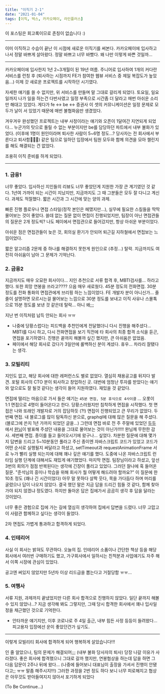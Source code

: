 ```yaml
---
title: "이직기 2-1"
date: "2021-01-04"
tags: [이직, 벅스, 카카오페이, 라인플러스]
---
```


이 포스팅은 회고록이므로 존칭이 없습니다 :)

---

이미 이직하고 수습이 끝난 이 시점에 새로운 이직기를 써본다.
카카오페이에 입사하고 나서 정말 바쁘게 살아왔다. 정말 바쁘고 너무 바빴다.
왜 나만 이렇게 바쁜 것일까...

---

카카오페이에 입사한지 1년 2~3개월이 된 19년 여름. 주니어로 입사하여 1개의 커다란 서비스를 런칭 후 (퇴사하는 시점까지 FE가 참여한
웹뷰 서비스 중 제일 복잡도가 높았음...) 이제 갓 새로운 프로젝트를 시작하던 시기였다.

자세한 얘기를 쓸 수 없지만, 위 서비스를 만들며 말 그대로 갈리게 되었다. 토요일, 일요일까지 나가 일을 하는건 다반사였고
일정 부족으로 시간좀 더 달라고 매번 아쉬운 소리만 해대고 있었다. 게다가 fe <-> be <-> 증권사 이 셋의 커뮤니케이션은
일정 문제로 모두가 날이 서 있었기 때문에 매번 불협화음만 생겼었다.

겨우겨우 완성했던 프로젝트는 내부 사정이라는 얘기와 오픈이 1달여간 지연되게 되었다...
누군가의 탓으로 돌릴 수 없는 부분이지만 be를 담당하던 파트에서 내부 불화가 있었다. (이후에 1명이 원인이라며 퇴사한 사람이 5~6명 정도...? 당사자는 전 회사에서 부른다고 퇴사함🤦🏻‍♂️) 같은 팀으로 일하던 입장에서 팀원 모두와 함께 의견을 모아 챌린지를 해도 해결되는 건 없었다.

조용히 이직 준비를 하게 되었다.

---

### 1. 금융1
너무 좋았다. 입사하신 지인들의 리뷰도 너무 좋았던게 지원한 가장 큰 계기였던 것 같다. 1년여 가까이 되는 시간이 지났지만, 지금까지도 그 때 그분들은 모두 잘 다니고 계신다. 과제도 적절했다. 짧은 시간과 그 시간에 맞는 양의 과제.

빠른 진행 플로우나 면접 스타일(정작 본인은 헤맸지만...), 실무에 필요한
스킬들을 딱딱 물어보는 것이 좋았다.
쓸데 없는 질문 없이 면접이 진행되었지만, 팀장이 아닌 면접관들의 질문은 2개 정도씩?
나도 페이에서 면접관으로 들어갔지만, 항상 아쉬운 부분이었다.

아쉬운 점은 면접관들이 늦은 것, 회의실 환기가 안되어 퇴근길 지하철에서 면접보는 느낌이었다.

짧은 알고리즘 2문제 중 하나를 해결하지 못한게 원인으로 (추정...) 탈락.
지금까지도 여전히 아쉬움이 남아 그 문제가 기억난다.

### 2. 금융2
지금까지도 매우 오묘한 회사이다...
지인 추천으로 서류 합격 후, MBTI검사를... 하라고 했다. 또한 희망 연봉을 쓰라고???? 으음 매우 새로웠다.
45분 정도의 전화면접. 30분 정도를 전화 통화의 면접관에게 브리핑 하는 느낌이었다. FE 개발자 분이 아니신가...
줄줄이 설명하면 모르시는걸 물어보는 느낌으로 30분 정도를 보내고 이직 사유나 스몰톡으로 15분 정도를 보낸 것 같은데
탈락... 아니 왜;;;

지난 번 이직처럼 납득 안되는 회사 ㅠㅠ
+ 나중에 당황스럽다는 피드백을 추천인에게 전달했더니 다시 진행을 해주셨다... MBTI를 다시 하고, 다시 전화면접을 보기 직전에 타 회사의 최종 합격 소식을 듣곤, 면접을 포기하였다. 진행은 끝까지 해볼까 싶긴 했지만, 큰 아쉬움은 없었음.
+ 페이에서 해당 회사로 갔다가 3일만에 롤백하신 분이 계셨다. 휴우... 차라리 잘됐다는 생각.

### 3. 모빌리티
지인도 없고, 해당 회사에 대한 레퍼런스도 별로 없었다. 열심히 채용공고를 뒤지다 발견.
포털 회사의 CTO 분이 퇴사하고 창업하신 곳.
대번에 엄청난 투자를 받았다는 얘기와 앞으로도 잘 될것 같다는 생각이 들어 지원하였다.
재밌을 것 같았다.

면접에 떨리는 마음으로 가서 들은 얘기는 `45분 면접, 5분 휴식으로 4사이클` ... 오롯이 1:1 면접으로 4명이 들어온다고 한다.
당황스러웠지만 침착하게 면접을 시작했다. 첫 면접은 나와 또래인 개발자로 거의 잡담하듯 (?!) 면접이 진행되었고 큰 무리가 없었다.
두번째 면접. 내 블로그를 많이 탐독하신 분으로, graphql에 대해 많은 질문을 해 주셨다. (블로그에 쓴지 1년 가까지 되었던 글을...) 그런데 면접 바로 전 주 주말에 있었던 [두두](http://alwaysdodo.com/)에서 [완님](https://github.com/wan2land)이 발표해 주셨던 내용을 그대로 물어보는 것이 아닌가!!!!! 완님께 무한한 감사.
세번째 면접. 종이를 들고 들어오시기에 왔구나... 싶었다. 차분한 질문에 대해 몇가지 답변을 드리고 5~10분동안 풀라고 주신 종이엔 자바스크립트 코드가 있었고 코드가 어떤 순서로 실행될지 써달라고 하셨고, setTimeout과 requestAnimationFrame 서로 누가 빨리 실행 되는지에 대해 꽤나 깊은 얘기를 했다. 도중에 나온 자바스크립트 런타임 실행 단계에 대해서도 재밌게 얘기했었다.
마지막 면접. 팀장님이라고 하셨고, 앞선 3번의 회의가 점점 반복된다는 생각에 긴장이 풀리고 있었다. 그러던 찰나에 훅 들어온 질문. "준석님의 흥미나 학습을 위해 회사가 뭘 어떻게 해드려야 할까요?" 이 질문에 한 10초 정도 (꽤나 긴 시간이었다) 아무 말 못하다 살짝 웃다, 목을 가다듬다 하며 머리를 굴렸으나 답이 나오지 않았다. 결국 했던 말은 지금 답을 드리긴 힘들 것 같다, 함께 찾아가야 되지 않겠냐 정도였다. 하지만 돌아온 답은 집에가서 곰곰히 생각 후 답을 달라는 것이었다.

너무 좋은 경험으로 집에 가는 길에 열심히 생각하여 집에서 답변을 드렸다. 너무 고맙고 이 사람관 함께하고 싶다는 생각이 들었다.

2차 면접도 가볍게 통과하고 합격하게 되었다.

### 4. 인테리어
사실 이 회사는 밝혀도 무관하다. 오늘의 집. 인테리어 소품이나 간단한 책상 등을 해당 회사에서 여러번 구매하기도 했고,
가구회사에서 일하시는 친척분과 사업얘기도 자주 해서 이쪽 시장에 관심이 있었다.

공고엔 써있지 않았지만 5년차 이상 리드급을 뽑는다고 거절당함 ㅠㅠ...

### 5. 여행사
서류 지원, 과제까지 끝냈었지만 다른 회사 합격으로 진행하지 않았다.
일단 끝까지 해볼 수 있지 않았나...? 지금 생각해 봐도 그렇지만,
그때 당시 합격한 회사에서 꽤나 입사일정을 채근했던 것으로 기억한다.
* 안타까운 얘기지만, 이후 코로나로 주 4일 출근, 내부 힘든 사정 등등이 들려왔다... 피고용자 입장에선 운이 좋았던건가 싶기도.

---

이렇게 모빌리티 회사에 합격하게 되어 행복하게 살았습니다!!!

인 줄 알았으나, 팀의 문제가 해결되어;;; (내부 불화 당사자의 퇴사) 당장 나갈 이유가 사라졌다.
좋은 회사에 합격했으니 그대로 갈까 했지만, 연봉협상을 하는데 답을 하면 그 다음 답문이 2주나 뒤에 왔다...
(나중에 들어보니 대표님이 출장을 가셔서 진행이 안됐다고;; ㅠㅠ 말좀 해주시지!!!)
그러한 과정을 2번 정도 하다 보니 너무 피로해지고 협상은 아무것도 받아들여지지 않아서 포기하게 되었다

(To Be Continue...)
